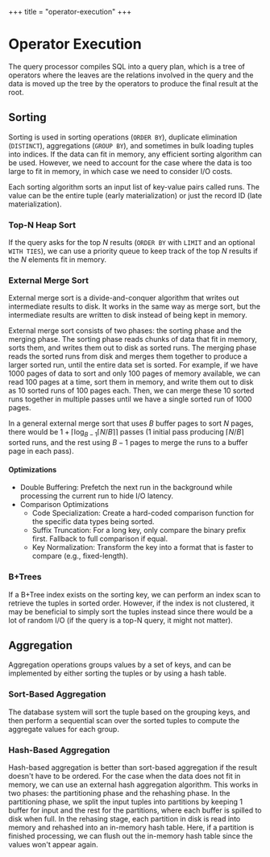 +++
title = "operator-execution"
+++

# Operator Execution

The query processor compiles SQL into a query plan, which is a tree of operators where the leaves are the relations
involved in the query and the data is moved up the tree by the operators to produce the final result at the root.

## Sorting

Sorting is used in sorting operations (`ORDER BY`), duplicate elimination (`DISTINCT`), aggregations (`GROUP BY`),
and sometimes in bulk loading tuples into indices. If the data can fit in memory, any efficient sorting algorithm can be used.
However, we need to account for the case where the data is too large to fit in memory, in which case we need to consider
I/O costs.

Each sorting algorithm sorts an input list of key-value pairs called runs. The value can be the entire tuple
(early materialization) or just the record ID (late materialization).

### Top-N Heap Sort

If the query asks for the top $N$ results (`ORDER BY` with `LIMIT` and an optional `WITH TIES`), we can use a priority queue
to keep track of the top $N$ results if the $N$ elements fit in memory.

### External Merge Sort

External merge sort is a divide-and-conquer algorithm that writes out intermediate results to disk. It works in the same
way as merge sort, but the intermediate results are written to disk instead of being kept in memory.

External merge sort consists of two phases: the sorting phase and the merging phase. The sorting phase reads chunks of data
that fit in memory, sorts them, and writes them out to disk as sorted runs. The merging phase reads the sorted runs from disk
and merges them together to produce a larger sorted run, until the entire data set is sorted. For example, if we have 1000
pages of data to sort and only 100 pages of memory available, we can read 100 pages at a time, sort them in memory, and write
them out to disk as 10 sorted runs of 100 pages each. Then, we can merge these 10 sorted runs together in multiple passes until
we have a single sorted run of 1000 pages.

In a general external merge sort that uses $B$ buffer pages to sort $N$ pages, there would be
$1 + \lceil \log_{B-1} \lceil N/B \rceil \rceil$ passes (1 initial pass producing $\lceil N/B \rceil$ sorted runs, and
the rest using $B-1$ pages to merge the runs to a buffer page in each pass).

#### Optimizations

- Double Buffering: Prefetch the next run in the background while processing the current run to hide I/O latency.
- Comparison Optimizations
  - Code Specialization: Create a hard-coded comparison function for the specific data types being sorted.
  - Suffix Truncation: For a long key, only compare the binary prefix first. Fallback to full comparison if equal.
  - Key Normalization: Transform the key into a format that is faster to compare (e.g., fixed-length).

### B+Trees

If a B+Tree index exists on the sorting key, we can perform an index scan to retrieve the tuples in sorted order.
However, if the index is not clustered, it may be beneficial to simply sort the tuples instead since there would be a lot
of random I/O (if the query is a top-N query, it might not matter).

## Aggregation

Aggregation operations groups values by a set of keys, and can be implemented by either sorting the tuples or by
using a hash table.

### Sort-Based Aggregation

The database system will sort the tuple based on the grouping keys, and then perform a sequential scan over the
sorted tuples to compute the aggregate values for each group.

### Hash-Based Aggregation

Hash-based aggregation is better than sort-based aggregation if the result doesn't have to be ordered.
For the case when the data does not fit in memory, we can use an external hash aggregation algorithm.
This works in two phases: the partitioning phase and the rehashing phase. In the partitioning phase, we split the
input tuples into partitions by keeping 1 buffer for input and the rest for the partitions, where each buffer is
spilled to disk when full. In the rehasing stage, each partition in disk is read into memory and rehashed into an
in-memory hash table. Here, if a partition is finished processing, we can flush out the in-memory hash table since
the values won't appear again.
